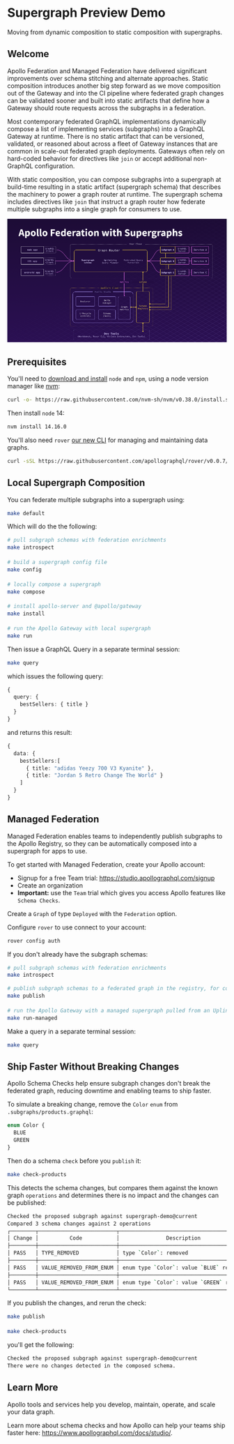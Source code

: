 # Supergraph Preview Demo

Moving from dynamic composition to static composition with supergraphs.

## Welcome

Apollo Federation and Managed Federation have delivered significant
improvements over schema stitching and alternate approaches. Static
composition introduces another big step forward as we move composition out of
the Gateway and into the CI pipeline where federated graph changes can be
validated sooner and built into static artifacts that define how a Gateway
should route requests across the subgraphs in a federation.

Most contemporary federated GraphQL implementations dynamically compose a
list of implementing services (subgraphs) into a GraphQL Gateway at runtime.
There is no static artifact that can be versioned, validated, or reasoned
about across a fleet of Gateway instances that are common in scale-out
federated graph deployments. Gateways often rely on hard-coded behavior for
directives like `join` or accept additional non-GraphQL configuration.

With static composition, you can compose subgraphs into a supergraph at
build-time resulting in a static artifact (supergraph schema) that describes
the machinery to power a graph router at runtime. The supergraph schema
includes directives like `join` that instruct a graph router how federate
multiple subgraphs into a single graph for consumers to use.

![Apollo Federation with Supergraphs](supergraph.png)

## Prerequisites

You'll need to [download and
install](https://docs.npmjs.com/downloading-and-installing-node-js-and-npm)
`node` and `npm`, using a node version manager like
[nvm](https://github.com/nvm-sh/nvm#about):

```sh
curl -o- https://raw.githubusercontent.com/nvm-sh/nvm/v0.38.0/install.sh | bash
```

Then install `node` 14:

```sh
nvm install 14.16.0
```

You'll also need `rover` [our new CLI](https://www.apollographql.com/docs/rover/getting-started) for managing and maintaining data graphs.

```sh
curl -sSL https://raw.githubusercontent.com/apollographql/rover/v0.0.7/installers/binstall/scripts/nix/install.sh | sh
```

## Local Supergraph Composition

You can federate multiple subgraphs into a supergraph using:

```sh
make default
```

Which will do the the following:

```sh
# pull subgraph schemas with federation enrichments
make introspect

# build a supergraph config file
make config

# locally compose a supergraph
make compose

# install apollo-server and @apollo/gateway
make install

# run the Apollo Gateway with local supergraph
make run
```

Then issue a GraphQL Query in a separate terminal session:

```sh
make query
```

which issues the following query:

```ts
{
  query: {
    bestSellers: { title }
  }
}
```

and returns this result:

```ts
{
  data: {
    bestSellers:[
      { title: "adidas Yeezy 700 V3 Kyanite" },
      { title: "Jordan 5 Retro Change The World" }
    ]
  }
}
```

## Managed Federation

Managed Federation enables teams to independently publish subgraphs to the Apollo Registry, so they can be automatically composed into a supergraph for apps to use.

To get started with Managed Federation, create your Apollo account:

* Signup for a free Team trial: https://studio.apollographql.com/signup
* Create an organization
* **Important:** use the `Team` trial which gives you access Apollo features like `Schema Checks`.

Create a `Graph` of type `Deployed` with the `Federation` option.

Configure `rover` to use connect to your account:

```sh
rover config auth
```

If you don't already have the subgraph schemas:

```sh
# pull subgraph schemas with federation enrichments
make introspect
```

```sh
# publish subgraph schemas to a federated graph in the registry, for composition into a managed supergraph
make publish

# run the Apollo Gateway with a managed supergraph pulled from an Uplink to the Apollo Registry
make run-managed
```

Make a query in a separate terminal session:

```sh
make query
```

## Ship Faster Without Breaking Changes

Apollo Schema Checks help ensure subgraph changes don't break the federated graph, reducing downtime and enabling teams to ship faster.

To simulate a breaking change, remove the `Color` `enum` from `.subgraphs/products.graphql`:

```ts
enum Color {
  BLUE
  GREEN
}
```

Then do a schema `check` before you `publish` it:

```sh
make check-products
```

This detects the schema changes, but compares them against the known graph `operations` and determines there is no impact and the changes can be published:

```sh
Checked the proposed subgraph against supergraph-demo@current
Compared 3 schema changes against 2 operations
┌────────┬─────────────────────────┬──────────────────────────────────────────┐
│ Change │          Code           │               Description                │
├────────┼─────────────────────────┼──────────────────────────────────────────┤
│ PASS   │ TYPE_REMOVED            │ type `Color`: removed                    │
├────────┼─────────────────────────┼──────────────────────────────────────────┤
│ PASS   │ VALUE_REMOVED_FROM_ENUM │ enum type `Color`: value `BLUE` removed  │
├────────┼─────────────────────────┼──────────────────────────────────────────┤
│ PASS   │ VALUE_REMOVED_FROM_ENUM │ enum type `Color`: value `GREEN` removed │
└────────┴─────────────────────────┴──────────────────────────────────────────┘
```

If you publish the changes, and rerun the check:

```sh
make publish

make check-products
```

you'll get the following:

```sh
Checked the proposed subgraph against supergraph-demo@current
There were no changes detected in the composed schema.
```

## Learn More

Apollo tools and services help you develop, maintain, operate, and scale your data graph.

Learn more about schema checks and how Apollo can help your teams ship faster here: https://www.apollographql.com/docs/studio/.
